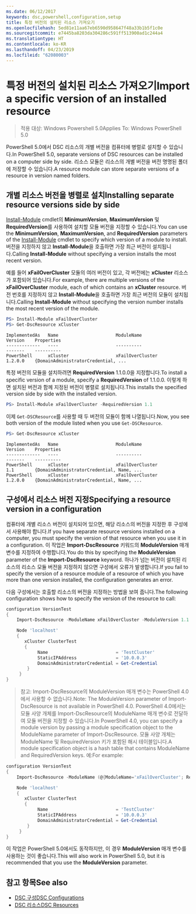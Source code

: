 ```yaml
---
ms.date: 06/12/2017
keywords: dsc,powershell,configuration,setup
title: 특정 버전의 설치된 리소스 가져오기
ms.openlocfilehash: 5ed81e11aa67eb6590d958647f48a33b1b5f1c0e
ms.sourcegitcommit: e7445ba8203da304286c591ff513900ad1c244a4
ms.translationtype: HT
ms.contentlocale: ko-KR
ms.lasthandoff: 04/23/2019
ms.locfileid: "62080003"
---
```

# <a name="import-a-specific-version-of-an-installed-resource"></a><span data-ttu-id="4ad7a-103">특정 버전의 설치된 리소스 가져오기</span><span class="sxs-lookup"><span data-stu-id="4ad7a-103">Import a specific version of an installed resource</span></span>

> <span data-ttu-id="4ad7a-104">적용 대상: Windows Powershell 5.0</span><span class="sxs-lookup"><span data-stu-id="4ad7a-104">Applies To: Windows PowerShell 5.0</span></span>

<span data-ttu-id="4ad7a-105">PowerShell 5.0에서 DSC 리소스의 개별 버전을 컴퓨터에 병렬로 설치할 수 있습니다.</span><span class="sxs-lookup"><span data-stu-id="4ad7a-105">In PowerShell 5.0, separate versions of DSC resources can be installed on a computer side by side.</span></span> <span data-ttu-id="4ad7a-106">리소스 모듈은 리소스의 개별 버전을 버전 명명된 폴더에 저장할 수 있습니다.</span><span class="sxs-lookup"><span data-stu-id="4ad7a-106">A resource module can store separate versions of a resource in version named folders.</span></span>

## <a name="installing-separate-resource-versions-side-by-side"></a><span data-ttu-id="4ad7a-107">개별 리소스 버전을 병렬로 설치</span><span class="sxs-lookup"><span data-stu-id="4ad7a-107">Installing separate resource versions side by side</span></span>

<span data-ttu-id="4ad7a-108">[Install-Module](/powershell/module/PowershellGet/Install-Module) cmdlet의 **MinimumVersion**, **MaximumVersion** 및 **RequiredVersion**를 사용하여 설치할 모듈 버전을 지정할 수 있습니다.</span><span class="sxs-lookup"><span data-stu-id="4ad7a-108">You can use the **MinimumVersion**, **MaximumVersion**, and **RequiredVersion** parameters of the [Install-Module](/powershell/module/PowershellGet/Install-Module) cmdlet to specify which version of a module to install.</span></span> <span data-ttu-id="4ad7a-109">버전을 지정하지 않고 **Install-Module**을 호출하면 가장 최근 버전이 설치됩니다.</span><span class="sxs-lookup"><span data-stu-id="4ad7a-109">Calling **Install-Module** without specifying a version installs the most recent version.</span></span>

<span data-ttu-id="4ad7a-110">예를 들어 **xFailOverCluster** 모듈의 여러 버전이 있고, 각 버전에는 **xCluster** 리소스가 포함되어 있습니다.</span><span class="sxs-lookup"><span data-stu-id="4ad7a-110">For example, there are multiple versions of the **xFailOverCluster** module, each of which contains an **xCluster** resource.</span></span> <span data-ttu-id="4ad7a-111">버전 번호를 지정하지 않고 **Install-Module**을 호출하면 가장 최근 버전의 모듈이 설치됩니다.</span><span class="sxs-lookup"><span data-stu-id="4ad7a-111">Calling **Install-Module** without specifying the version number installs the most recent version of the module.</span></span>

```powershell
PS> Install-Module xFailOverCluster
PS> Get-DscResource xCluster
```

```output
ImplementedAs   Name                      ModuleName                     Version    Properties
-------------   ----                      ----------                     -------    ----------
PowerShell      xCluster                  xFailOverCluster               1.2.0.0    {DomainAdministratorCredential, ...
```

<span data-ttu-id="4ad7a-112">특정 버전의 모듈을 설치하려면 **RequiredVersion** 1.1.0.0을 지정합니다.</span><span class="sxs-lookup"><span data-stu-id="4ad7a-112">To install a specific version of a module, specify a **RequiredVersion** of 1.1.0.0.</span></span> <span data-ttu-id="4ad7a-113">이렇게 하면 설치된 버전과 함께 지정된 버전이 병렬로 설치됩니다.</span><span class="sxs-lookup"><span data-stu-id="4ad7a-113">This installs the specified version side by side with the installed version.</span></span>

```powershell
PS> Install-Module xFailOverCluster -RequiredVersion 1.1
```

<span data-ttu-id="4ad7a-114">이제 `Get-DSCResource`를 사용할 때 두 버전의 모듈이 함께 나열됩니다.</span><span class="sxs-lookup"><span data-stu-id="4ad7a-114">Now, you see both version of the module listed when you use `Get-DSCResource`.</span></span>

```powershell
PS> Get-DscResource xCluster
```

```output
ImplementedAs   Name                      ModuleName                     Version    Properties
-------------   ----                      ----------                     -------    ----------
PowerShell      xCluster                  xFailOverCluster               1.1        {DomainAdministratorCredential, Name, ...
PowerShell      xCluster                  xFailOverCluster               1.2.0.0    {DomainAdministratorCredential, Name, ...
```

## <a name="specifying-a-resource-version-in-a-configuration"></a><span data-ttu-id="4ad7a-115">구성에서 리소스 버전 지정</span><span class="sxs-lookup"><span data-stu-id="4ad7a-115">Specifying a resource version in a configuration</span></span>

<span data-ttu-id="4ad7a-116">컴퓨터에 개별 리소스 버전이 설치되어 있으면, 해당 리소스의 버전을 지정한 후 구성에서 사용해야 합니다.</span><span class="sxs-lookup"><span data-stu-id="4ad7a-116">If you have separate resource versions installed on a computer, you must specify the version of that resource when you use it in a configuration.</span></span> <span data-ttu-id="4ad7a-117">이 작업은 **Import-DscResource** 키워드의 **ModuleVersion** 매개 변수를 지정하여 수행합니다.</span><span class="sxs-lookup"><span data-stu-id="4ad7a-117">You do this by specifying the **ModuleVersion** parameter of the **Import-DscResource** keyword.</span></span> <span data-ttu-id="4ad7a-118">하나가 넘는 버전이 설치된 리소스의 리소스 모듈 버전을 지정하지 않으면 구성에서 오류가 발생합니다.</span><span class="sxs-lookup"><span data-stu-id="4ad7a-118">If you fail to specify the version of a resource module of a resource of which you have more than one version installed, the configuration generates an error.</span></span>

<span data-ttu-id="4ad7a-119">다음 구성에서는 호출할 리소스의 버전을 지정하는 방법을 보여 줍니다.</span><span class="sxs-lookup"><span data-stu-id="4ad7a-119">The following configuration shows how to specify the version of the resource to call:</span></span>

```powershell
configuration VersionTest
{
    Import-DscResource -ModuleName xFailOverCluster -ModuleVersion 1.1

    Node 'localhost'
    {
       xCluster ClusterTest
       {
            Name                          = 'TestCluster'
            StaticIPAddress               = '10.0.0.3'
            DomainAdministratorCredential = Get-Credential
        }
     }
}
```

><span data-ttu-id="4ad7a-120">참고: Import-DscResource의 ModuleVersion 매개 변수는 PowerShell 4.0에서 사용할 수 없습니다.</span><span class="sxs-lookup"><span data-stu-id="4ad7a-120">Note: The ModuleVersion parameter of Import-DscResource is not available in PowerShell 4.0.</span></span> <span data-ttu-id="4ad7a-121">PowerShell 4.0에서는 모듈 사양 개체를 Import-DscResource의 ModuleName 매개 변수로 전달하여 모듈 버전을 지정할 수 있습니다.</span><span class="sxs-lookup"><span data-stu-id="4ad7a-121">In PowerShell 4.0, you can specify a module version by passing a module specification object to the ModuleName parameter of Import-DscResource.</span></span> <span data-ttu-id="4ad7a-122">모듈 사양 개체는 ModuleName 및 RequiredVersion 키가 포함된 해시 테이블입니다.</span><span class="sxs-lookup"><span data-stu-id="4ad7a-122">A module specification object is a hash table that contains ModuleName and RequiredVersion  keys.</span></span> <span data-ttu-id="4ad7a-123">예:</span><span class="sxs-lookup"><span data-stu-id="4ad7a-123">For example:</span></span>

```powershell
configuration VersionTest
{
    Import-DscResource -ModuleName (@{ModuleName='xFailOverCluster'; RequiredVersion='1.1'} )

    Node 'localhost'
    {
       xCluster ClusterTest
       {
            Name                          = 'TestCluster'
            StaticIPAddress               = '10.0.0.3'
            DomainAdministratorCredential = Get-Credential
        }
     }
}
```

<span data-ttu-id="4ad7a-124">이 작업은 PowerShell 5.0에서도 동작하지만, 이 경우 **ModuleVersion** 매개 변수를 사용하는 것이 좋습니다.</span><span class="sxs-lookup"><span data-stu-id="4ad7a-124">This will also work in PowerShell 5.0, but it is recommended that you use the **ModuleVersion** parameter.</span></span>

## <a name="see-also"></a><span data-ttu-id="4ad7a-125">참고 항목</span><span class="sxs-lookup"><span data-stu-id="4ad7a-125">See also</span></span>

- [<span data-ttu-id="4ad7a-126">DSC 구성</span><span class="sxs-lookup"><span data-stu-id="4ad7a-126">DSC Configurations</span></span>](configurations.md)
- [<span data-ttu-id="4ad7a-127">DSC 리소스</span><span class="sxs-lookup"><span data-stu-id="4ad7a-127">DSC Resources</span></span>](../resources/resources.md)
